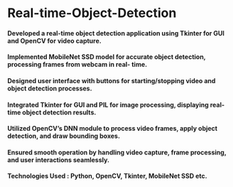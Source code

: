 # Real-time-Object-Detection

#### Developed a real-time object detection application using Tkinter for GUI and OpenCV for video capture.
#### Implemented MobileNet SSD model for accurate object detection, processing frames from webcam in real- time.
#### Designed user interface with buttons for starting/stopping video and object detection processes.
#### Integrated Tkinter for GUI and PIL for image processing, displaying real-time object detection results.
#### Utilized OpenCV’s DNN module to process video frames, apply object detection, and draw bounding boxes.
#### Ensured smooth operation by handling video capture, frame processing, and user interactions seamlessly.
#### Technologies Used : Python, OpenCV, Tkinter, MobileNet SSD etc.
